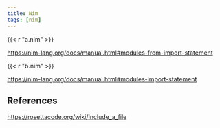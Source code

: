 ```yaml
---
title: Nim
tags: [nim]
---
```


{{< r "a.nim" >}}

<https://nim-lang.org/docs/manual.html#modules-from-import-statement>

{{< r "b.nim" >}}

<https://nim-lang.org/docs/manual.html#modules-import-statement>

## References

<https://rosettacode.org/wiki/Include_a_file>
